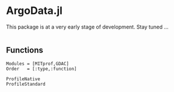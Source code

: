 # ArgoData.jl

This package is at a very early stage of development. Stay tuned ...

```@index
```

## Functions

```@autodocs
Modules = [MITprof,GDAC]
Order   = [:type,:function]
```

```@docs
ProfileNative
ProfileStandard
```

